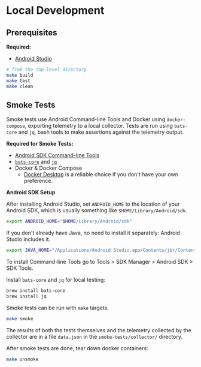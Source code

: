 # Local Development

## Prerequisites

**Required:**

- [Android Studio](https://developer.android.com/studio)

```sh
# from the top-level directory
make build
make test
make clean
```

## Smoke Tests

Smoke tests use Android Command-line Tools and Docker using `docker-compose`, exporting telemetry to a local collector.
Tests are run using `bats-core` and `jq`, bash tools to make assertions against the telemetry output.

**Required for Smoke Tests:**

- [Android SDK Command-line Tools](https://developer.android.com/tools)
- [`bats-core`](https://bats-core.readthedocs.io/en/stable/) and [`jq`](https://jqlang.github.io/jq/)
- Docker & Docker Compose
  - [Docker Desktop](https://www.docker.com/products/docker-desktop/) is a reliable choice if you don't have your own preference.

**Android SDK Setup**

After installing Android Studio, set `ANDROID_HOME` to the location of your Android SDK, which is usually something like `$HOME/Library/Android/sdk`.

```sh
export ANDROID_HOME="$HOME/Library/Android/sdk"
```

If you don't already have Java, no need to install it separately: Android Studio includes it.

```sh
export JAVA_HOME="/Applications/Android Studio.app/Contents/jbr/Contents/Home"
```

To install Command-line Tools go to Tools > SDK Manager > Android SDK > SDK Tools.


Install `bats-core` and `jq` for local testing:

```sh
brew install bats-core
brew install jq
```

Smoke tests can be run with `make` targets.

```sh
make smoke
```

The results of both the tests themselves and the telemetry collected by the collector are in a file `data.json` in the `smoke-tests/collector/` directory.

After smoke tests are done, tear down docker containers:

```sh
make unsmoke
```
